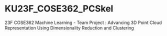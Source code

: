# KU23F_COSE362_PCSkel
23F COSE362 Machine Learning - Team Project : Advancing 3D Point Cloud Representation Using Dimensionality Reduction and Clustering
